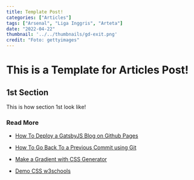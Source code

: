 ```yaml
---
title: Template Post!
categories: ["Articles"]
tags: ["Arsenal", "Liga Inggris", "Arteta"]
date: "2022-04-22"
thumbnail: '../../thumbnails/gd-exit.png'
credit: "Foto: gettyimages"
---
```


# This is a Template for Articles Post!

## 1st Section

This is how section 1st look like!

### Read More

* [How To Deploy a GatsbyJS Blog on Github Pages](https://jarednielsen.com/deploy-gatsbyjs-github-pages-user/)

* [How To Go Back To a Previous Commit using Git](https://medium.com/swlh/using-git-how-to-go-back-to-a-previous-commit-8579ccc8180f)

* [Make a Gradient with CSS Generator](https://www.css-gradient.com/)

* [Demo CSS w3schools](https://www.w3schools.com/CSSref/playdemo.asp?filename=playcss_accent-color)